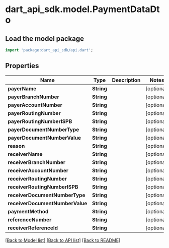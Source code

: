 # dart_api_sdk.model.PaymentDataDto

## Load the model package
```dart
import 'package:dart_api_sdk/api.dart';
```

## Properties
Name | Type | Description | Notes
------------ | ------------- | ------------- | -------------
**payerName** | **String** |  | [optional] 
**payerBranchNumber** | **String** |  | [optional] 
**payerAccountNumber** | **String** |  | [optional] 
**payerRoutingNumber** | **String** |  | [optional] 
**payerRoutingNumberISPB** | **String** |  | [optional] 
**payerDocumentNumberType** | **String** |  | [optional] 
**payerDocumentNumberValue** | **String** |  | [optional] 
**reason** | **String** |  | [optional] 
**receiverName** | **String** |  | [optional] 
**receiverBranchNumber** | **String** |  | [optional] 
**receiverAccountNumber** | **String** |  | [optional] 
**receiverRoutingNumber** | **String** |  | [optional] 
**receiverRoutingNumberISPB** | **String** |  | [optional] 
**receiverDocumentNumberType** | **String** |  | [optional] 
**receiverDocumentNumberValue** | **String** |  | [optional] 
**paymentMethod** | **String** |  | [optional] 
**referenceNumber** | **String** |  | [optional] 
**receiverReferenceId** | **String** |  | [optional] 

[[Back to Model list]](../README.md#documentation-for-models) [[Back to API list]](../README.md#documentation-for-api-endpoints) [[Back to README]](../README.md)


